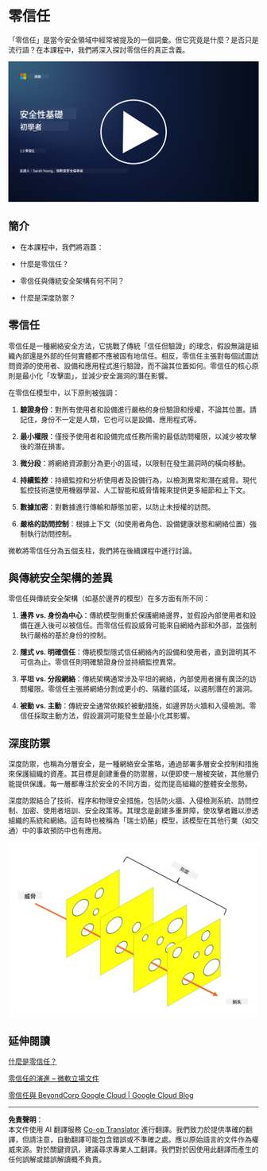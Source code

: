 <!--
CO_OP_TRANSLATOR_METADATA:
{
  "original_hash": "75f77f972d2233c584f87c1eb96c983b",
  "translation_date": "2025-09-03T23:45:43+00:00",
  "source_file": "1.5 Zero trust.md",
  "language_code": "mo"
}
-->
# 零信任

「零信任」是當今安全領域中經常被提及的一個詞彙。但它究竟是什麼？是否只是流行語？在本課程中，我們將深入探討零信任的真正含義。

[![觀看影片](../../translated_images/1-5_placeholder.36b707a8de54c96991f42d1e0a5979771993f470834d818e581c8de8c447bc5b.mo.png)](https://learn-video.azurefd.net/vod/player?id=ee1551cc-e7a5-4db6-a897-c286abe68a69)

## 簡介

- 在本課程中，我們將涵蓋：

- 什麼是零信任？

- 零信任與傳統安全架構有何不同？

- 什麼是深度防禦？

## 零信任

零信任是一種網絡安全方法，它挑戰了傳統「信任但驗證」的理念，假設無論是組織內部還是外部的任何實體都不應被固有地信任。相反，零信任主張對每個試圖訪問資源的使用者、設備和應用程式進行驗證，而不論其位置如何。零信任的核心原則是最小化「攻擊面」，並減少安全漏洞的潛在影響。

在零信任模型中，以下原則被強調：

1. **驗證身份**：對所有使用者和設備進行嚴格的身份驗證和授權，不論其位置。請記住，身份不一定是人類，它也可以是設備、應用程式等。

2. **最小權限**：僅授予使用者和設備完成任務所需的最低訪問權限，以減少被攻擊後的潛在損害。

3. **微分段**：將網絡資源劃分為更小的區域，以限制在發生漏洞時的橫向移動。

4. **持續監控**：持續監控和分析使用者及設備行為，以檢測異常和潛在威脅。現代監控技術還使用機器學習、人工智能和威脅情報來提供更多細節和上下文。

5. **數據加密**：對數據進行傳輸和靜態加密，以防止未授權的訪問。

6. **嚴格的訪問控制**：根據上下文（如使用者角色、設備健康狀態和網絡位置）強制執行訪問控制。

微軟將零信任分為五個支柱，我們將在後續課程中進行討論。

## 與傳統安全架構的差異

零信任與傳統安全架構（如基於邊界的模型）在多方面有所不同：

1. **邊界 vs. 身份為中心**：傳統模型側重於保護網絡邊界，並假設內部使用者和設備在進入後可以被信任。而零信任假設威脅可能來自網絡內部和外部，並強制執行嚴格的基於身份的控制。

2. **隱式 vs. 明確信任**：傳統模型隱式信任網絡內的設備和使用者，直到證明其不可信為止。零信任則明確驗證身份並持續監控異常。

3. **平坦 vs. 分段網絡**：傳統架構通常涉及平坦的網絡，內部使用者擁有廣泛的訪問權限。零信任主張將網絡分割成更小的、隔離的區域，以遏制潛在的漏洞。

4. **被動 vs. 主動**：傳統安全通常依賴於被動措施，如邊界防火牆和入侵檢測。零信任採取主動方法，假設漏洞可能發生並最小化其影響。

## 深度防禦

深度防禦，也稱為分層安全，是一種網絡安全策略，通過部署多層安全控制和措施來保護組織的資產。其目標是創建重疊的防禦層，以便即使一層被突破，其他層仍能提供保護。每一層都專注於安全的不同方面，從而提高組織的整體安全態勢。

深度防禦結合了技術、程序和物理安全措施，包括防火牆、入侵檢測系統、訪問控制、加密、使用者培訓、安全政策等。其理念是創建多重屏障，使攻擊者難以滲透組織的系統和網絡。這有時也被稱為「瑞士奶酪」模型，該模型在其他行業（如交通）中的事故預防中也有應用。

![image](../../translated_images/swisscheese.dc1f2a129515c5af146d3fe0b5e69305e16bfb7ae348d0e4d59a02ada9f5e92b.mo.png)

## 延伸閱讀

[什麼是零信任？](https://learn.microsoft.com/security/zero-trust/zero-trust-overview?WT.mc_id=academic-96948-sayoung)

[零信任的演進 – 微軟立場文件](https://query.prod.cms.rt.microsoft.com/cms/api/am/binary/RWJJdT?WT.mc_id=academic-96948-sayoung)

[零信任與 BeyondCorp Google Cloud | Google Cloud Blog](https://cloud.google.com/blog/topics/developers-practitioners/zero-trust-and-beyondcorp-google-cloud)

---

**免責聲明**：  
本文件使用 AI 翻譯服務 [Co-op Translator](https://github.com/Azure/co-op-translator) 進行翻譯。我們致力於提供準確的翻譯，但請注意，自動翻譯可能包含錯誤或不準確之處。應以原始語言的文件作為權威來源。對於關鍵資訊，建議尋求專業人工翻譯。我們對於因使用此翻譯而產生的任何誤解或錯誤解讀概不負責。  